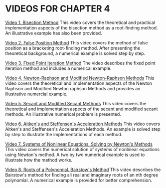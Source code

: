 #  VIDEOS FOR CHAPTER 4

[Video 1. Bisection Method](https://www.youtube.com/watch?v=b3C8Gs54cRw) This video covers the theoretical and practical implementation aspects of the bisection method as a root-finding method. An illustrative example has also been provided.

[Video 2. False Position Method](https://www.youtube.com/watch?v=CiMMPGa3T-c) This video covers the method of false position as a bracketing root-finding method. After presenting the theoretical background, a numerical example is solved step by step.

[Video 3. Fixed Point Iteration Method](https://www.youtube.com/watch?v=_r_02YWNltg) The video describes the fixed point iteration method and includes a numerical example.

[Video 4. Newton-Raphson and Modified Newton-Raphson Methods](https://www.youtube.com/watch?v=HYZjn2O-1ng) This video covers the theoretical and implementation aspects of the Newton Raphson and Modified Newton raphson Methods and provides an illustrative numercial example.

[Video 5. Secant and Modified Secant Methods](https://www.youtube.com/watch?v=49JJwT6vxMg) This video covers the theoretical and implementation aspects of the secant and modified secant methods. An illustrative numerical problem is presented.

[Video 6.  Aitken's and Steffensen's Acceleration Methods](https://www.youtube.com/watch?v=RYsva1tesvg) This video covers Aitken's and Steffensen's Acceleration Methods. An example is solved step by step to illustrate the implementations of each method.

[Video 7.  Systems of Nonlinear Equations. Solving by Newton's Methods](https://www.youtube.com/watch?v=s_pHaKM5S3Q) This video covers the numerical solution of systems of nonlinear equations using Newton's method. A two by two numerical example is used to illustrate how the method works.

[Video 8.  Roots of a Polynomial. Bairstow's Method](https://www.youtube.com/watch?v=s_pHaKM5S3Q) This video describes the Bairstow's method for finding all real and imaginary roots of an nth degree polynomial. A numerical example is provided for better comprehension.
